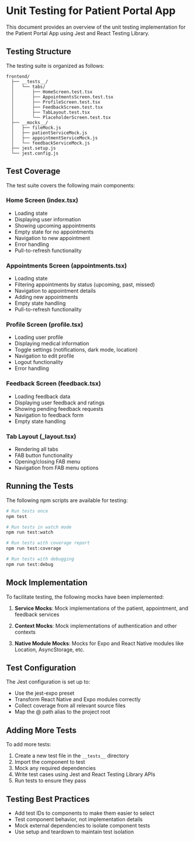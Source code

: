 # Unit Testing for Patient Portal App

This document provides an overview of the unit testing implementation for the Patient Portal App using Jest and React Testing Library.

## Testing Structure

The testing suite is organized as follows:

```
frontend/
  ├── __tests__/
  │   └── tabs/
  │       ├── HomeScreen.test.tsx
  │       ├── AppointmentsScreen.test.tsx
  │       ├── ProfileScreen.test.tsx
  │       ├── FeedbackScreen.test.tsx
  │       ├── TabLayout.test.tsx
  │       └── PlaceholderScreen.test.tsx
  ├── __mocks__/
  │   ├── fileMock.js
  │   ├── patientServiceMock.js
  │   ├── appointmentServiceMock.js
  │   └── feedbackServiceMock.js
  ├── jest.setup.js
  └── jest.config.js
```

## Test Coverage

The test suite covers the following main components:

### Home Screen (index.tsx)
- Loading state
- Displaying user information
- Showing upcoming appointments
- Empty state for no appointments
- Navigation to new appointment
- Error handling
- Pull-to-refresh functionality

### Appointments Screen (appointments.tsx)
- Loading state
- Filtering appointments by status (upcoming, past, missed)
- Navigation to appointment details
- Adding new appointments
- Empty state handling
- Pull-to-refresh functionality

### Profile Screen (profile.tsx)
- Loading user profile
- Displaying medical information
- Toggle settings (notifications, dark mode, location)
- Navigation to edit profile
- Logout functionality
- Error handling

### Feedback Screen (feedback.tsx)
- Loading feedback data
- Displaying user feedback and ratings
- Showing pending feedback requests
- Navigation to feedback form
- Empty state handling

### Tab Layout (_layout.tsx)
- Rendering all tabs
- FAB button functionality
- Opening/closing FAB menu
- Navigation from FAB menu options

## Running the Tests

The following npm scripts are available for testing:

```bash
# Run tests once
npm test

# Run tests in watch mode
npm run test:watch

# Run tests with coverage report
npm run test:coverage

# Run tests with debugging
npm run test:debug
```

## Mock Implementation

To facilitate testing, the following mocks have been implemented:

1. **Service Mocks**: Mock implementations of the patient, appointment, and feedback services

2. **Context Mocks**: Mock implementations of authentication and other contexts

3. **Native Module Mocks**: Mocks for Expo and React Native modules like Location, AsyncStorage, etc.

## Test Configuration

The Jest configuration is set up to:

- Use the jest-expo preset
- Transform React Native and Expo modules correctly
- Collect coverage from all relevant source files
- Map the @ path alias to the project root

## Adding More Tests

To add more tests:

1. Create a new test file in the `__tests__` directory
2. Import the component to test
3. Mock any required dependencies
4. Write test cases using Jest and React Testing Library APIs
5. Run tests to ensure they pass

## Testing Best Practices

- Add test IDs to components to make them easier to select
- Test component behavior, not implementation details
- Mock external dependencies to isolate component tests
- Use setup and teardown to maintain test isolation
